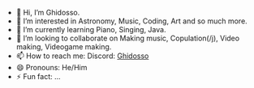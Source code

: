 - 👋 Hi, I’m Ghidosso.
- 👀 I’m interested in Astronomy, Music, Coding, Art and so much more.
- 🌱 I’m currently learning Piano, Singing, Java.
- 💞️ I’m looking to collaborate on Making music, Copulation(/j), Video making, Videogame making.
- 📫 How to reach me: Discord: [Ghidosso](https://discord.com/channels/@me/853702778115719198)
- 😄 Pronouns: He/Him
- ⚡ Fun fact: ...
